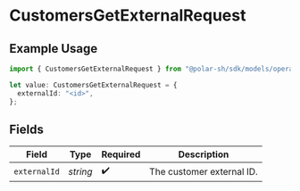 # CustomersGetExternalRequest

## Example Usage

```typescript
import { CustomersGetExternalRequest } from "@polar-sh/sdk/models/operations/customersgetexternal.js";

let value: CustomersGetExternalRequest = {
  externalId: "<id>",
};
```

## Fields

| Field                     | Type                      | Required                  | Description               |
| ------------------------- | ------------------------- | ------------------------- | ------------------------- |
| `externalId`              | *string*                  | :heavy_check_mark:        | The customer external ID. |